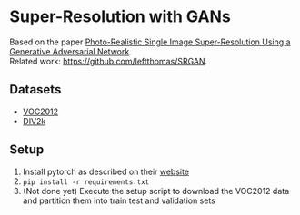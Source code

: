 # Super-Resolution with GANs

Based on the paper [Photo-Realistic Single Image Super-Resolution Using a Generative Adversarial Network](https://arxiv.org/pdf/1609.04802.pdf).  
Related work: https://github.com/leftthomas/SRGAN.  

## Datasets
- [VOC2012](http://host.robots.ox.ac.uk/pascal/VOC/voc2012/)
- [DIV2k](https://data.vision.ee.ethz.ch/cvl/DIV2K/)
<!-- Script to download -->

## Setup
1. Install pytorch as described on their [website](pytorch.org)
2. `pip install -r requirements.txt`
3. (Not done yet) Execute the setup script to download the VOC2012 data and partition them into train test and validation sets

